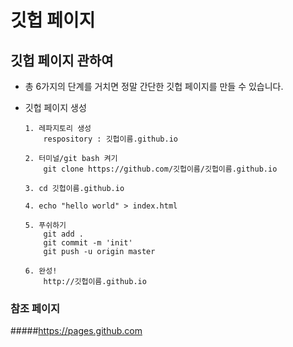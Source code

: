 # 깃헙 페이지

## 깃헙 페이지 관하여
* 총 6가지의 단계를 거치면 정말 간단한 깃헙 페이지를 만들 수 있습니다.

* 깃헙 페이지 생성
    ```
    1. 레파지토리 생성
        respository : 깃헙이름.github.io

    2. 터미널/git bash 켜기
        git clone https://github.com/깃헙이름/깃헙이름.github.io

    3. cd 깃헙이름.github.io

    4. echo "hello world" > index.html

    5. 푸쉬하기
        git add .
        git commit -m 'init'
        git push -u origin master

    6. 완성!
        http://깃헙이름.github.io
    ```

### 참조 페이지
#####https://pages.github.com